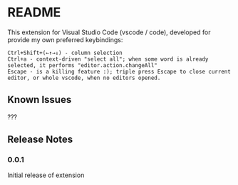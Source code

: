 # README

This extension for Visual Studio Code (vscode / code), developed for provide my own preferred keybindings:

	Ctrl+Shift+(←↑→↓) - column selection
	Ctrl+a - context-driven "select all"; when some word is already selected, it performs "editor.action.changeAll"
	Escape - is a killing feature :); triple press Escape to close current editor, or whole vscode, when no editors opened.

## Known Issues

???

## Release Notes

### 0.0.1

Initial release of extension

